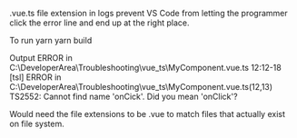 .vue.ts file extension in logs prevent VS Code from letting the programmer click the error line and end up at the right place.

To run
yarn
yarn build

Output
ERROR in C:\DeveloperArea\Troubleshooting\vue_ts\MyComponent.vue.ts
12:12-18
[tsl] ERROR in C:\DeveloperArea\Troubleshooting\vue_ts\MyComponent.vue.ts(12,13)
      TS2552: Cannot find name 'onCick'. Did you mean 'onClick'?

Would need the file extensions to be .vue to match files that actually exist on file system.